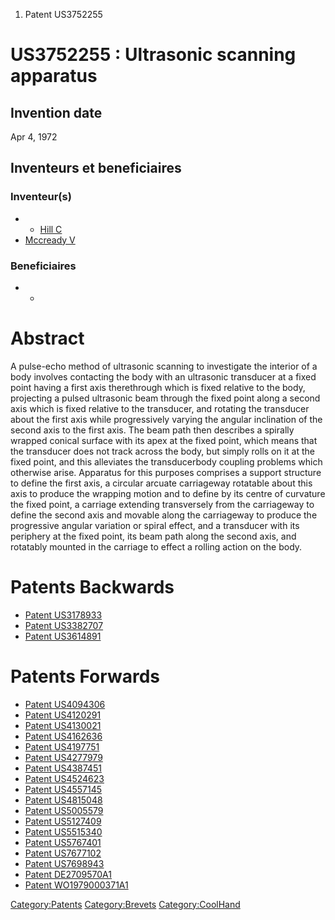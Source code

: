 1.  Patent US3752255

US3752255 : Ultrasonic scanning apparatus
=========================================

Invention date
--------------

Apr 4, 1972

Inventeurs et beneficiaires
---------------------------

### Inventeur(s)

-   -   [Hill C](Hill_C "wikilink")
-   [Mccready V](Mccready_V "wikilink")

### Beneficiaires

-   -   []( "wikilink")

Abstract
========

A pulse-echo method of ultrasonic scanning to investigate the interior
of a body involves contacting the body with an ultrasonic transducer at
a fixed point having a first axis therethrough which is fixed relative
to the body, projecting a pulsed ultrasonic beam through the fixed point
along a second axis which is fixed relative to the transducer, and
rotating the transducer about the first axis while progressively varying
the angular inclination of the second axis to the first axis. The beam
path then describes a spirally wrapped conical surface with its apex at
the fixed point, which means that the transducer does not track across
the body, but simply rolls on it at the fixed point, and this alleviates
the transducerbody coupling problems which otherwise arise. Apparatus
for this purposes comprises a support structure to define the first
axis, a circular arcuate carriageway rotatable about this axis to
produce the wrapping motion and to define by its centre of curvature the
fixed point, a carriage extending transversely from the carriageway to
define the second axis and movable along the carriageway to produce the
progressive angular variation or spiral effect, and a transducer with
its periphery at the fixed point, its beam path along the second axis,
and rotatably mounted in the carriage to effect a rolling action on the
body.

Patents Backwards
=================

-   [Patent US3178933](Patent_US3178933 "wikilink")
-   [Patent US3382707](Patent_US3382707 "wikilink")
-   [Patent US3614891](Patent_US3614891 "wikilink")

Patents Forwards
================

-   [Patent US4094306](Patent_US4094306 "wikilink")
-   [Patent US4120291](Patent_US4120291 "wikilink")
-   [Patent US4130021](Patent_US4130021 "wikilink")
-   [Patent US4162636](Patent_US4162636 "wikilink")
-   [Patent US4197751](Patent_US4197751 "wikilink")
-   [Patent US4277979](Patent_US4277979 "wikilink")
-   [Patent US4387451](Patent_US4387451 "wikilink")
-   [Patent US4524623](Patent_US4524623 "wikilink")
-   [Patent US4557145](Patent_US4557145 "wikilink")
-   [Patent US4815048](Patent_US4815048 "wikilink")
-   [Patent US5005579](Patent_US5005579 "wikilink")
-   [Patent US5127409](Patent_US5127409 "wikilink")
-   [Patent US5515340](Patent_US5515340 "wikilink")
-   [Patent US5767401](Patent_US5767401 "wikilink")
-   [Patent US7677102](Patent_US7677102 "wikilink")
-   [Patent US7698943](Patent_US7698943 "wikilink")
-   [Patent DE2709570A1](Patent_DE2709570A1 "wikilink")
-   [Patent WO1979000371A1](Patent_WO1979000371A1 "wikilink")

<Category:Patents> <Category:Brevets> <Category:CoolHand>
